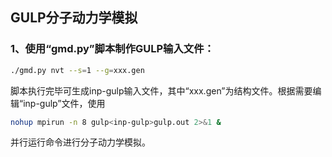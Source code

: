 ## GULP分子动力学模拟
### 1、使用“gmd.py”脚本制作GULP输入文件：
```bash
./gmd.py nvt --s=1 --g=xxx.gen
```
脚本执行完毕可生成inp-gulp输入文件，其中“xxx.gen”为结构文件。根据需要编辑“inp-gulp”文件，使用
```bash
nohup mpirun -n 8 gulp<inp-gulp>gulp.out 2>&1 & 
```
并行运行命令进行分子动力学模拟。

